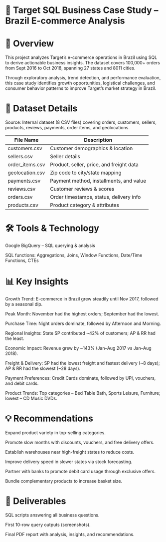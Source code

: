 # 🎯 Target SQL Business Case Study – Brazil E-commerce Analysis
# 📌 Overview
This project analyzes Target’s e-commerce operations in Brazil using SQL to derive actionable business insights. The dataset covers 100,000+ orders from Sept 2016 to Oct 2018, spanning 27 states and 8011 cities.

Through exploratory analysis, trend detection, and performance evaluation, this case study identifies growth opportunities, logistical challenges, and consumer behavior patterns to improve Target’s market strategy in Brazil.

# 📂 Dataset Details
Source: Internal dataset (8 CSV files) covering orders, customers, sellers, products, reviews, payments, order items, and geolocations.

| File Name        | Description                              |
| ---------------- | ---------------------------------------- |
| customers.csv    | Customer demographics & location         |
| sellers.csv      | Seller details                           |
| order\_items.csv | Product, seller, price, and freight data |
| geolocation.csv  | Zip code to city/state mapping           |
| payments.csv     | Payment method, installments, and value  |
| reviews.csv      | Customer reviews & scores                |
| orders.csv       | Order timestamps, status, delivery info  |
| products.csv     | Product category & attributes            |



# 🛠 Tools & Technology
Google BigQuery – SQL querying & analysis

SQL functions: Aggregations, Joins, Window Functions, Date/Time Functions, CTEs

# 📊 Key Insights
Growth Trend: E-commerce in Brazil grew steadily until Nov 2017, followed by a seasonal dip.

Peak Month: November had the highest orders; September had the lowest.

Purchase Time: Night orders dominate, followed by Afternoon and Morning.

Regional Insights: State SP contributed ~42% of customers; AP & RR had the least.

Economic Impact: Revenue grew by ~143% (Jan–Aug 2017 vs Jan–Aug 2018).

Freight & Delivery: SP had the lowest freight and fastest delivery (~8 days); AP & RR had the slowest (~28 days).

Payment Preferences: Credit Cards dominate, followed by UPI, vouchers, and debit cards.

Product Trends: Top categories – Bed Table Bath, Sports Leisure, Furniture; lowest – CD Music DVDs.



# 💡 Recommendations
Expand product variety in top-selling categories.

Promote slow months with discounts, vouchers, and free delivery offers.

Establish warehouses near high-freight states to reduce costs.

Improve delivery speed in slower states via stock forecasting.

Partner with banks to promote debit card usage through exclusive offers.

Bundle complementary products to increase basket size.

# 📑 Deliverables
SQL scripts answering all business questions.

First 10-row query outputs (screenshots).

Final PDF report with analysis, insights, and recommendations.
